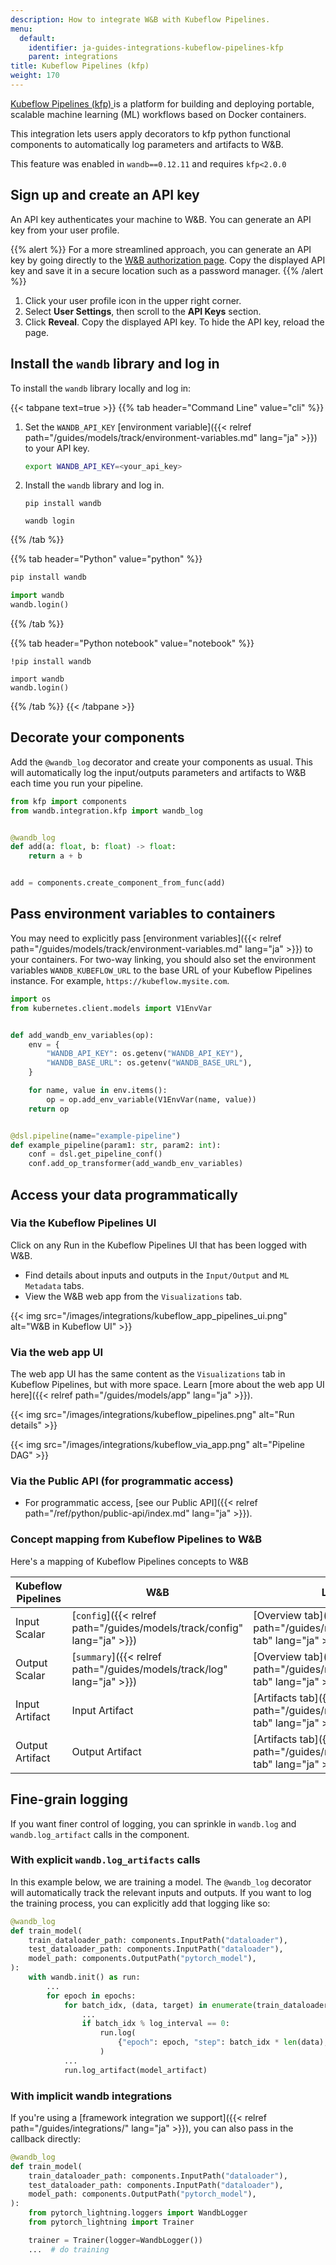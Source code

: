 ```yaml
---
description: How to integrate W&B with Kubeflow Pipelines.
menu:
  default:
    identifier: ja-guides-integrations-kubeflow-pipelines-kfp
    parent: integrations
title: Kubeflow Pipelines (kfp)
weight: 170
---
```


[Kubeflow Pipelines (kfp) ](https://www.kubeflow.org/docs/components/pipelines/overview/)is a platform for building and deploying portable, scalable machine learning (ML) workflows based on Docker containers.

This integration lets users apply decorators to kfp python functional components to automatically log parameters and artifacts to W&B.

This feature was enabled in `wandb==0.12.11` and requires `kfp<2.0.0`

## Sign up and create an API key

An API key authenticates your machine to W&B. You can generate an API key from your user profile.

{{% alert %}}
For a more streamlined approach, you can generate an API key by going directly to the [W&B authorization page](https://wandb.ai/authorize). Copy the displayed API key and save it in a secure location such as a password manager.
{{% /alert %}}

1. Click your user profile icon in the upper right corner.
1. Select **User Settings**, then scroll to the **API Keys** section.
1. Click **Reveal**. Copy the displayed API key. To hide the API key, reload the page.

## Install the `wandb` library and log in

To install the `wandb` library locally and log in:

{{< tabpane text=true >}}
{{% tab header="Command Line" value="cli" %}}

1. Set the `WANDB_API_KEY` [environment variable]({{< relref path="/guides/models/track/environment-variables.md" lang="ja" >}}) to your API key.

    ```bash
    export WANDB_API_KEY=<your_api_key>
    ```

1. Install the `wandb` library and log in.



    ```shell
    pip install wandb

    wandb login
    ```

{{% /tab %}}

{{% tab header="Python" value="python" %}}

```bash
pip install wandb
```
```python
import wandb
wandb.login()
```

{{% /tab %}}

{{% tab header="Python notebook" value="notebook" %}}

```notebook
!pip install wandb

import wandb
wandb.login()
```

{{% /tab %}}
{{< /tabpane >}}


## Decorate your components

Add the `@wandb_log` decorator and create your components as usual. This will automatically log the input/outputs parameters and artifacts to W&B each time you run your pipeline.

```python
from kfp import components
from wandb.integration.kfp import wandb_log


@wandb_log
def add(a: float, b: float) -> float:
    return a + b


add = components.create_component_from_func(add)
```

## Pass environment variables to containers

You may need to explicitly pass [environment variables]({{< relref path="/guides/models/track/environment-variables.md" lang="ja" >}}) to your containers. For two-way linking, you should also set the environment variables `WANDB_KUBEFLOW_URL` to the base URL of your Kubeflow Pipelines instance. For example, `https://kubeflow.mysite.com`.

```python
import os
from kubernetes.client.models import V1EnvVar


def add_wandb_env_variables(op):
    env = {
        "WANDB_API_KEY": os.getenv("WANDB_API_KEY"),
        "WANDB_BASE_URL": os.getenv("WANDB_BASE_URL"),
    }

    for name, value in env.items():
        op = op.add_env_variable(V1EnvVar(name, value))
    return op


@dsl.pipeline(name="example-pipeline")
def example_pipeline(param1: str, param2: int):
    conf = dsl.get_pipeline_conf()
    conf.add_op_transformer(add_wandb_env_variables)
```

## Access your data programmatically

### Via the Kubeflow Pipelines UI

Click on any Run in the Kubeflow Pipelines UI that has been logged with W&B.

* Find details about inputs and outputs in the `Input/Output` and `ML Metadata` tabs.
* View the W&B web app from the `Visualizations` tab.

{{< img src="/images/integrations/kubeflow_app_pipelines_ui.png" alt="W&B in Kubeflow UI" >}}

### Via the web app UI

The web app UI has the same content as the `Visualizations` tab in Kubeflow Pipelines, but with more space. Learn [more about the web app UI here]({{< relref path="/guides/models/app" lang="ja" >}}).

{{< img src="/images/integrations/kubeflow_pipelines.png" alt="Run details" >}}

{{< img src="/images/integrations/kubeflow_via_app.png" alt="Pipeline DAG" >}}

### Via the Public API (for programmatic access)

* For programmatic access, [see our Public API]({{< relref path="/ref/python/public-api/index.md" lang="ja" >}}).

### Concept mapping from Kubeflow Pipelines to W&B

Here's a mapping of Kubeflow Pipelines concepts to W&B

| Kubeflow Pipelines | W&B | Location in W&B |
| ------------------ | --- | --------------- |
| Input Scalar | [`config`]({{< relref path="/guides/models/track/config" lang="ja" >}}) | [Overview tab]({{< relref path="/guides/models/track/runs/#overview-tab" lang="ja" >}}) |
| Output Scalar | [`summary`]({{< relref path="/guides/models/track/log" lang="ja" >}}) | [Overview tab]({{< relref path="/guides/models/track/runs/#overview-tab" lang="ja" >}}) |
| Input Artifact | Input Artifact | [Artifacts tab]({{< relref path="/guides/models/track/runs/#artifacts-tab" lang="ja" >}}) |
| Output Artifact | Output Artifact | [Artifacts tab]({{< relref path="/guides/models/track/runs/#artifacts-tab" lang="ja" >}}) |

## Fine-grain logging

If you want finer control of logging, you can sprinkle in `wandb.log` and `wandb.log_artifact` calls in the component.

### With explicit `wandb.log_artifacts` calls

In this example below, we are training a model. The `@wandb_log` decorator will automatically track the relevant inputs and outputs. If you want to log the training process, you can explicitly add that logging like so:

```python
@wandb_log
def train_model(
    train_dataloader_path: components.InputPath("dataloader"),
    test_dataloader_path: components.InputPath("dataloader"),
    model_path: components.OutputPath("pytorch_model"),
):
    with wandb.init() as run:
        ...
        for epoch in epochs:
            for batch_idx, (data, target) in enumerate(train_dataloader):
                ...
                if batch_idx % log_interval == 0:
                    run.log(
                        {"epoch": epoch, "step": batch_idx * len(data), "loss": loss.item()}
                    )
            ...
            run.log_artifact(model_artifact)
```

### With implicit wandb integrations

If you're using a [framework integration we support]({{< relref path="/guides/integrations/" lang="ja" >}}), you can also pass in the callback directly:

```python
@wandb_log
def train_model(
    train_dataloader_path: components.InputPath("dataloader"),
    test_dataloader_path: components.InputPath("dataloader"),
    model_path: components.OutputPath("pytorch_model"),
):
    from pytorch_lightning.loggers import WandbLogger
    from pytorch_lightning import Trainer

    trainer = Trainer(logger=WandbLogger())
    ...  # do training
```